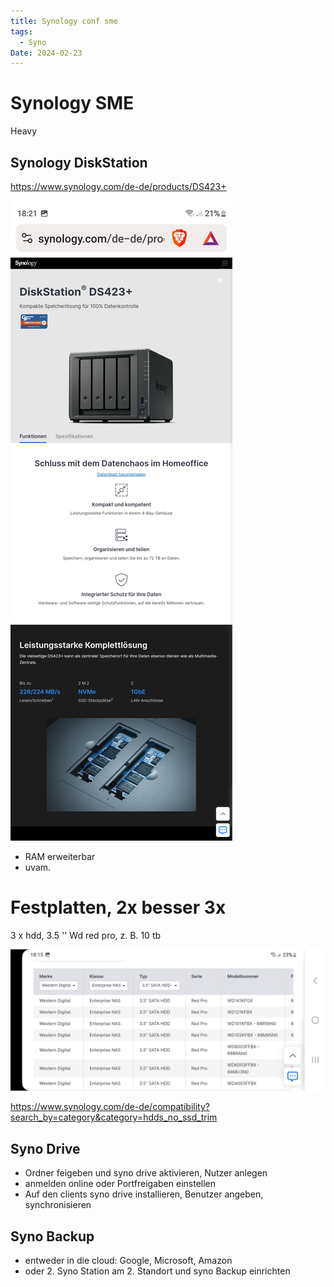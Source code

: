 ```yaml
---
title: Synology conf sme
tags:
  - Syno
Date: 2024-02-23
---
```

# Synology SME 

Heavy 

## Synology DiskStation 
https://www.synology.com/de-de/products/DS423+

![](_asset/2024-02-23_syno_image_1.jpg)
- RAM erweiterbar
- uvam. 

# Festplatten, 2x besser 3x
3 x hdd, 3.5 ''
Wd red pro, z. B. 10 tb 

![](_asset/2024-02-23_syno_image_2.jpg)

https://www.synology.com/de-de/compatibility?search_by=category&category=hdds_no_ssd_trim

## Syno Drive

- Ordner feigeben und syno drive aktivieren, Nutzer anlegen 
- anmelden online oder Portfreigaben einstellen
- Auf den clients syno drive installieren, Benutzer angeben, synchronisieren
## Syno Backup

- entweder in die cloud: Google, Microsoft, Amazon
- oder 2. Syno Station  am 2. Standort und syno Backup einrichten



